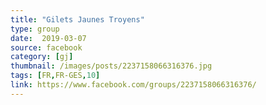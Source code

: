 ```yaml
---
title: "Gilets Jaunes Troyens"
type: group
date:  2019-03-07
source: facebook
category: [gj]
thumbnail: /images/posts/2237158066316376.jpg
tags: [FR,FR-GES,10]
link: https://www.facebook.com/groups/2237158066316376/
---
```

